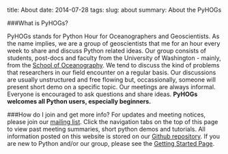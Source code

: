 title: About
date: 2014-07-28 
tags:
slug: about
summary: About the PyHOGs

###What is PyHOGs?

PyHOGs stands for Python Hour for Oceanographers and Geoscientists. As the name implies, we are a group of geoscientists that me for an hour every week to share and discuss Python related ideas. Our group consists of students, post-docs and faculty from the University of Washington - mainly, from the [School of Oceanography](http://www.ocean.washington.edu/). We tend to discuss the kind of problems that researchers in our field encounter on a regular basis. Our discussions are usually unstructured and free flowing but, occassionally, someone will present short demo on a specific topic. Our meetings are always informal. Everyone is encouraged to ask questions and share ideas. **PyHOGs welcomes all Python users, especially beginners.** 


###How do I join and get more info?
For updates and meeting notices, please join our [mailing list](https://mailman1.u.washington.edu/mailman/listinfo/pyhogs). Click the navigation tabs on the top of this page to view past meeting summaries, short python demos and  tutorials. All information posted on this website is stored on our [Github repository](https://github.com/UWOcnPyUsers/uwocnpyusers). If you are new to Python and/or our group, please see the [Getting Started Page](getting-started).